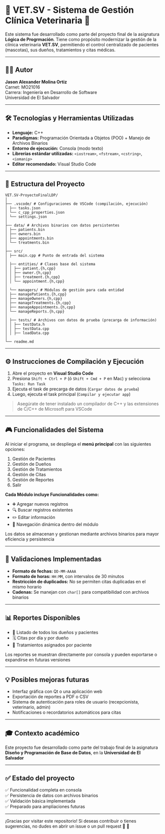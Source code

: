 # 🐾 VET.SV - Sistema de Gestión Clínica Veterinaria 🐾

Este sistema fue desarrollado como parte del proyecto final de la asignatura **Lógica de Progrmación**. Tiene como propósito modernizar la gestión de la clínica veterinaria **VET.SV**, permitiendo el control centralizado de pacientes (mascotas), sus dueños, tratamientos y citas médicas.

---

## 👨‍💻 Autor

**Jason Alexander Molina Ortiz**  
Carnet: MO21016  
Carrera: Ingeniería en Desarrollo de Software  
Universidad de El Salvador

---

## 🛠️ Tecnologías y Herramientas Utilizadas

- **Lenguaje:** C++
- **Paradigmas:** Programación Orientada a Objetos (POO) + Manejo de Archivos Binarios
- **Entorno de ejecución:** Consola (modo texto)
- **Librerías estándar utilizadas:** `<iostream>`, `<fstream>`, `<cstring>`, `<iomanip>`
- **Editor recomendado:** Visual Studio Code

---

## 📁 Estructura del Proyecto

    VET.SV-ProyectoFinalLDP/
    │
    ├── .vscode/ # Configuraciones de VSCode (compilación, ejecución)
    │ ├── tasks.json
    │ └── c_cpp_properties.json
    │ └── settings.json
    │
    ├── data/ # Archivos binarios con datos persistentes
    │ ├── patients.bin
    │ ├── owners.bin
    │ ├── appointments.bin
    │ └── treatments.bin
    │
    ├── src/
    │ ├── main.cpp # Punto de entrada del sistema
    │
    │ ├── entities/ # Clases base del sistema
    │ │ ├── patient.{h,cpp}
    │ │ ├── owner.{h,cpp}
    │ │ ├── treatment.{h,cpp}
    │ │ └── appointment.{h,cpp}
    │
    │ └── managers/ # Módulos de gestión para cada entidad
    │ ├── managePatients.{h,cpp}
    │ ├── manageOwners.{h,cpp}
    │ ├── manageTreatments.{h,cpp}
    │ ├── manageAppointments.{h,cpp}
    │ └── manageReports.{h,cpp}
    │
    │ ├── tests/ # Archivos con datos de prueba (precarga de información)
    │ │ ├── testData.h
    │ │ ├── testData.cpp
    │ │ ├── loadData.cpp
    │
    └── readme.md

---

## ⚙️ Instrucciones de Compilación y Ejecución

1. Abre el proyecto en **Visual Studio Code**
2. Presiona `Shift + Ctrl + P` (ó `Shift + Cmd + P` en Mac) y selecciona `Tasks: Run Task`
3. Ejecuta el task de precarga de datos (`Cargar datos de prueba`)
4. Luego, ejecuta el task principal (`Compilar y ejecutar app`)

> Asegúrate de tener instalado un compilador de C++ y las extensiones de C/C++ de Microsoft para VSCode

---

## 🎮 Funcionalidades del Sistema

Al iniciar el programa, se despliega el **menú principal** con las siguientes opciones:

1. Gestión de Pacientes  
2. Gestión de Dueños  
3. Gestión de Tratamientos  
4. Gestión de Citas  
5. Gestión de Reportes  
0. Salir

**Cada Módulo incluye Funcionalidades como:**

- ➕ Agregar nuevos registros  
- 🔍 Buscar registros existentes  
- ✏️ Editar información  
- 🔁 Navegación dinámica dentro del módulo  

Los datos se almacenan y gestionan mediante archivos binarios para mayor eficiencia y persistencia

---

## 📆 Validaciones Implementadas

- **Formato de fechas:** `DD-MM-AAAA`
- **Formato de horas:** `HH:MM`, con intervalos de 30 minutos
- **Restricción de duplicados:** No se permiten citas duplicadas en el mismo horario
- **Cadenas:** Se manejan con `char[]` para compatibilidad con archivos binarios

---

## 📊 Reportes Disponibles

- 📄 Listado de todos los dueños y pacientes
- 🗓️ Citas por día y por dueño
- 💉 Tratamientos asignados por paciente


Los reportes se muestran directamente por consola y pueden exportarse o expandirse en futuras versiones

---

## 💡 Posibles mejoras futuras

- Interfaz gráfica con Qt o una aplicación web
- Exportación de reportes a PDF o CSV
- Sistema de autenticación para roles de usuario (recepcionista, veterinario, admin)
- Notificaciones o recordatorios automáticos para citas

---

## 🎓 Contexto académico

Este proyecto fue desarrollado como parte del trabajo final de la asignatura **Diseño y Programación de Base de Datos**, en la **Universidad de El Salvador**

---


## ✅ Estado del proyecto

✅ Funcionalidad completa en consola  
✅ Persistencia de datos con archivos binarios  
✅ Validación básica implementada  
✅ Preparado para ampliaciones futuras

---

¡Gracias por visitar este repositorio! Si deseas contribuir o tienes sugerencias, no dudes en abrir un issue o un pull request 🐶 🐾
